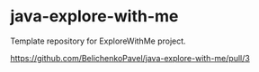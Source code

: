 # java-explore-with-me
Template repository for ExploreWithMe project.

https://github.com/BelichenkoPavel/java-explore-with-me/pull/3
